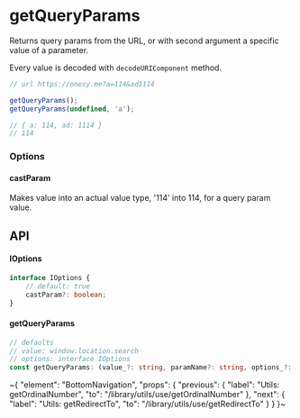 
# getQueryParams

Returns query params from the URL, or with second argument a specific value of a parameter.

Every value is decoded with `decodeURIComponent` method.

```ts
// url https://onesy.me?a=114&ad1114

getQueryParams();
getQueryParams(undefined, 'a');

// { a: 114, ad: 1114 }
// 114
```

### Options

#### castParam

Makes value into an actual value type, '114' into 114, for a query param value.

## API

#### IOptions

```ts
interface IOptions {
    // default: true
    castParam?: boolean;
}
```

#### getQueryParams

```ts
// defaults
// value: window.location.search
// options: interface IOptions
const getQueryParams: (value_?: string, paramName?: string, options_?: IOptions) => object | string | number | boolean | undefined;
```


~{
  "element": "BottomNavigation",
  "props": {
    "previous": {
      "label": "Utils: getOrdinalNumber",
      "to": "/library/utils/use/getOrdinalNumber"
    },
    "next": {
      "label": "Utils: getRedirectTo",
      "to": "/library/utils/use/getRedirectTo"
    }
  }
}~
